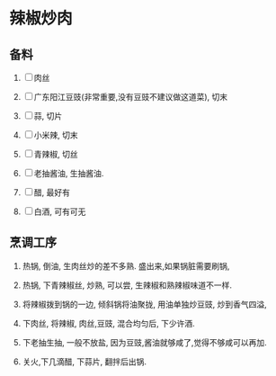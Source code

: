 

# 辣椒炒肉

## 备料

1. <label><input type="checkbox">肉丝</label>

2. <label><input type="checkbox">广东阳江豆豉(非常重要,没有豆豉不建议做这道菜), 切末</label>

3. <label><input type="checkbox">蒜, 切片</label>

4. <label><input type="checkbox">小米辣, 切末</label>

5. <label><input type="checkbox">青辣椒, 切丝</label>

6. <label><input type="checkbox">老抽酱油, 生抽酱油.</label>

7. <label><input type="checkbox">醋, 最好有</label>

8. <label><input type="checkbox">白酒, 可有可无</label>

## 烹调工序
1. 热锅, 倒油, 生肉丝炒的差不多熟. 盛出来,如果锅脏需要刷锅,

2. 热锅, 下青辣椒丝, 炒熟, 可以尝, 生辣椒和熟辣椒味道不一样. 

3. 将辣椒拨到锅的一边, 倾斜锅将油聚拢, 用油单独炒豆豉, 炒到香气四溢,

4. 下肉丝, 将辣椒, 肉丝,豆豉, 混合均匀后, 下少许酒.

5. 下老抽生抽, 一般不放盐, 因为豆豉,酱油就够咸了,觉得不够咸可以再加.

6. 关火,下几滴醋, 下蒜片, 翻拌后出锅.



